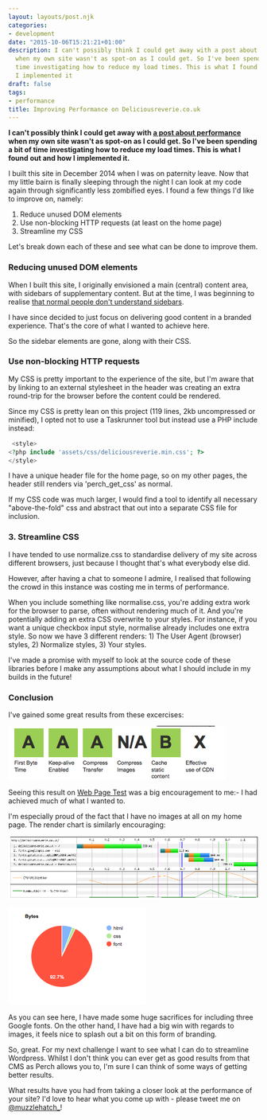 ```yaml
---
layout: layouts/post.njk
categories:
- development
date: "2015-10-06T15:21:21+01:00"
description: I can't possibly think I could get away with a post about performance
  when my own site wasn't as spot-on as I could get. So I've been spending a bit of
  time investigating how to reduce my load times. This is what I found out and how
  I implemented it
draft: false
tags:
- performance
title: Improving Performance on Deliciousreverie.co.uk
---
```


**I can't possibly think I could get away with [a post about performance](https://deliciousreverie.co.uk/post/why-performance-matters/ "Why Performance Matters on deliciousreverie.co.uk") when my own site wasn't as spot-on as I could get. So I've been spending a bit of time investigating how to reduce my load times. This is what I found out and how I implemented it.**

I built this site in December 2014 when I was on paternity leave. Now that my little bairn is finally sleeping through the night I can look at my code again through significantly less zombified eyes. I found a few things I'd like to improve on, namely:

1. Reduce unused DOM elements
2. Use non-blocking HTTP requests (at least on the home page)
3. Streamline my CSS

Let's break down each of these and see what can be done to improve them.

### Reducing unused DOM elements
When I built this site, I originally envisioned a main (central) content area, with sidebars of supplementary content. But at the time, I was beginning to realise [that normal people don't understand sidebars](/posts/normal-people-dont-understand-sidebars "Normal People Don't Understand Sidebars on deliciousreverie.co.uk").

I have since decided to just focus on delivering good content in a branded experience. That's the core of what I wanted to achieve here.

So the sidebar elements are gone, along with their CSS.

### Use non-blocking HTTP requests

My CSS is pretty important to the experience of the site, but I'm aware that by linking to an external stylesheet in the header was creating an extra round-trip for the browser before the content could be rendered.

Since my CSS is pretty lean on this project (119 lines, 2kb uncompressed or minified), I opted not to use a Taskrunner tool but instead use a PHP include instead:

```php
 <style>
<?php include 'assets/css/deliciousreverie.min.css'; ?>
</style>
```
I have a unique header file for the home page, so on my other pages, the header still renders via 'perch_get_css' as normal.

If my CSS code was much larger, I would find a tool to identify all necessary "above-the-fold" css and abstract that out into a separate CSS file for inclusion.

### 3. Streamline CSS

I have tended to use normalize.css to standardise delivery of my site across different browsers, just because I thought that's what everybody else did.

However, after having a chat to someone I admire, I realised that following the crowd in this instance was costing me in terms of performance.

When you include something like normalise.css, you're adding extra work for the browser to parse, often without rendering much of it. And you're potentially adding an extra CSS overwrite to your styles. For instance, if you want a unique checkbox input style, normalise already includes one extra style. So now we have 3 different renders: 1) The User Agent (browser) styles, 2) Normalize styles, 3) Your styles.

I've made a promise with myself to look at the source code of these libraries before I make any assumptions about what I should include in my builds in the future!

### Conclusion

I've gained some great results from these excercises:

![Web Page Test shows many 'A's](/img/straight-a.png)

Seeing this result on [Web Page Test](https://www.webpagetest.org/ "Web Page Test speed testing site") was a big encouragement to me:- I had achieved much of what I wanted to.

I'm especially proud of the fact that I have no images at all on my home page. The render chart is similarly encouraging:

![My site loads in 1.1 seconds!!](/img/onesecond.png)

![Fonts make up 92% of the size of my site. Wow.](/img/bytesized.png)

As you can see here, I have made some huge sacrifices for including three Google fonts. On the other hand, I have had a big win with regards to images, it feels nice to splash out a bit on this form of branding.

So, great. For my next challenge I want to see what I can do to streamline Wordpress. Whilst I don't think you can ever get as good results from that CMS as Perch allows you to, I'm sure I can think of some ways of getting better results.

What results have you had from taking a closer look at the performance of your site? I'd love to hear what you come up with - please tweet me on [@muzzlehatch_](https://twitter.com/muzzlehatch_ "Ben Read on Twitter")!
